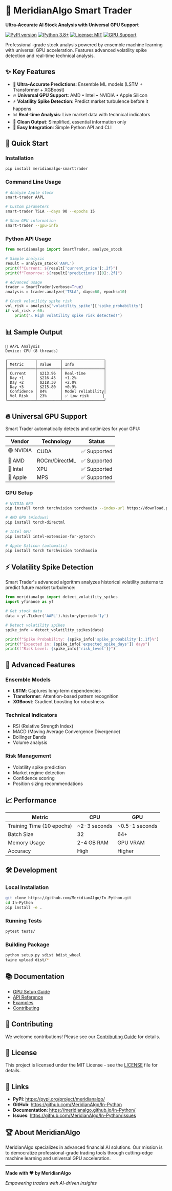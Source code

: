# 🚀 MeridianAlgo Smart Trader

**Ultra-Accurate AI Stock Analysis with Universal GPU Support**

[![PyPI version](https://badge.fury.io/py/meridianalgo-smarttrader.svg)](https://badge.fury.io/py/meridianalgo-smarttrader)
[![Python 3.8+](https://img.shields.io/badge/python-3.8+-blue.svg)](https://www.python.org/downloads/)
[![License: MIT](https://img.shields.io/badge/License-MIT-yellow.svg)](https://opensource.org/licenses/MIT)
[![GPU Support](https://img.shields.io/badge/GPU-AMD%20%E2%80%A2%20Intel%20%E2%80%A2%20NVIDIA%20%E2%80%A2%20Apple-green.svg)](https://github.com/MeridianAlgo/In-Python)

Professional-grade stock analysis powered by ensemble machine learning with universal GPU acceleration. Features advanced volatility spike detection and real-time technical analysis.

## ✨ Key Features

- 🎯 **Ultra-Accurate Predictions**: Ensemble ML models (LSTM + Transformer + XGBoost)
- 🔥 **Universal GPU Support**: AMD • Intel • NVIDIA • Apple Silicon
- ⚡ **Volatility Spike Detection**: Predict market turbulence before it happens
- 📊 **Real-time Analysis**: Live market data with technical indicators
- 🎨 **Clean Output**: Simplified, essential information only
- 🚀 **Easy Integration**: Simple Python API and CLI

## 🚀 Quick Start

### Installation

```bash
pip install meridianalgo-smarttrader
```

### Command Line Usage

```bash
# Analyze Apple stock
smart-trader AAPL

# Custom parameters
smart-trader TSLA --days 90 --epochs 15

# Show GPU information
smart-trader --gpu-info
```

### Python API Usage

```python
from meridianalgo import SmartTrader, analyze_stock

# Simple analysis
result = analyze_stock('AAPL')
print(f"Current: ${result['current_price']:.2f}")
print(f"Tomorrow: ${result['predictions'][0]:.2f}")

# Advanced usage
trader = SmartTrader(verbose=True)
analysis = trader.analyze('TSLA', days=60, epochs=10)

# Check volatility spike risk
vol_risk = analysis['volatility_spike']['spike_probability']
if vol_risk > 60:
    print("⚠️ High volatility spike risk detected!")
```

## 📊 Sample Output

```
🚀 AAPL Analysis
Device: CPU (8 threads)

┌────────────┬──────────┬──────────────────┐
│ Metric     │ Value    │ Info             │
├────────────┼──────────┼──────────────────┤
│ Current    │ $213.96  │ Real-time        │
│ Day +1     │ $216.45  │ +1.2%            │
│ Day +2     │ $218.30  │ +2.0%            │
│ Day +3     │ $215.80  │ +0.9%            │
│ Confidence │ 84%      │ Model reliability│
│ Vol Risk   │ 23%      │ ✅ Low risk      │
└────────────┴──────────┴──────────────────┘
```

## 🔥 Universal GPU Support

Smart Trader automatically detects and optimizes for your GPU:

| Vendor | Technology | Status |
|--------|------------|--------|
| 🟢 NVIDIA | CUDA | ✅ Supported |
| 🔴 AMD | ROCm/DirectML | ✅ Supported |
| 🔵 Intel | XPU | ✅ Supported |
| 🍎 Apple | MPS | ✅ Supported |

### GPU Setup

```bash
# NVIDIA GPU
pip install torch torchvision torchaudio --index-url https://download.pytorch.org/whl/cu121

# AMD GPU (Windows)
pip install torch-directml

# Intel GPU
pip install intel-extension-for-pytorch

# Apple Silicon (automatic)
pip install torch torchvision torchaudio
```

## ⚡ Volatility Spike Detection

Smart Trader's advanced algorithm analyzes historical volatility patterns to predict future market turbulence:

```python
from meridianalgo import detect_volatility_spikes
import yfinance as yf

# Get stock data
data = yf.Ticker('AAPL').history(period='1y')

# Detect volatility spikes
spike_info = detect_volatility_spikes(data)

print(f"Spike Probability: {spike_info['spike_probability']:.1f}%")
print(f"Expected in: {spike_info['expected_spike_days']} days")
print(f"Risk Level: {spike_info['risk_level']}")
```

## 🎯 Advanced Features

### Ensemble Models
- **LSTM**: Captures long-term dependencies
- **Transformer**: Attention-based pattern recognition  
- **XGBoost**: Gradient boosting for robustness

### Technical Indicators
- RSI (Relative Strength Index)
- MACD (Moving Average Convergence Divergence)
- Bollinger Bands
- Volume analysis

### Risk Management
- Volatility spike prediction
- Market regime detection
- Confidence scoring
- Position sizing recommendations

## 📈 Performance

| Metric | CPU | GPU |
|--------|-----|-----|
| Training Time (10 epochs) | ~2-3 seconds | ~0.5-1 seconds |
| Batch Size | 32 | 64+ |
| Memory Usage | 2-4 GB RAM | GPU VRAM |
| Accuracy | High | Higher |

## 🛠️ Development

### Local Installation

```bash
git clone https://github.com/MeridianAlgo/In-Python.git
cd In-Python
pip install -e .
```

### Running Tests

```bash
pytest tests/
```

### Building Package

```bash
python setup.py sdist bdist_wheel
twine upload dist/*
```

## 📚 Documentation

- [GPU Setup Guide](GPU_SETUP_GUIDE.md)
- [API Reference](docs/api.md)
- [Examples](examples/)
- [Contributing](CONTRIBUTING.md)

## 🤝 Contributing

We welcome contributions! Please see our [Contributing Guide](CONTRIBUTING.md) for details.

## 📄 License

This project is licensed under the MIT License - see the [LICENSE](LICENSE) file for details.

## 🔗 Links

- **PyPI**: https://pypi.org/project/meridianalgo/
- **GitHub**: https://github.com/MeridianAlgo/In-Python
- **Documentation**: https://meridianalgo.github.io/In-Python/
- **Issues**: https://github.com/MeridianAlgo/In-Python/issues

## 🏆 About MeridianAlgo

MeridianAlgo specializes in advanced financial AI solutions. Our mission is to democratize professional-grade trading tools through cutting-edge machine learning and universal GPU acceleration.

---

**Made with ❤️ by MeridianAlgo**

*Empowering traders with AI-driven insights*